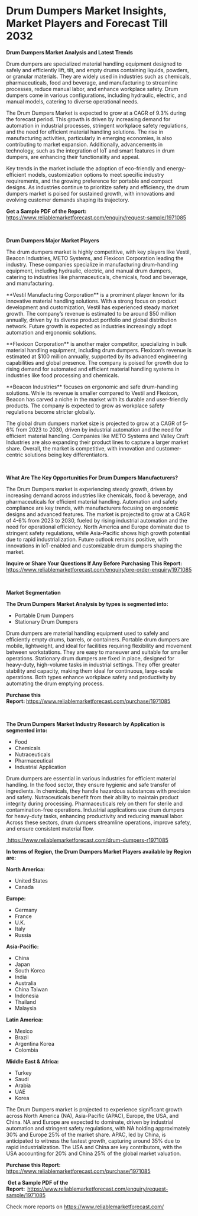 <p><h1>Drum Dumpers Market Insights, Market Players and Forecast Till 2032</h1></p><p><strong>Drum Dumpers Market Analysis and Latest Trends</strong></p>
<p><p>Drum dumpers are specialized material handling equipment designed to safely and efficiently lift, tilt, and empty drums containing liquids, powders, or granular materials. They are widely used in industries such as chemicals, pharmaceuticals, food and beverage, and manufacturing to streamline processes, reduce manual labor, and enhance workplace safety. Drum dumpers come in various configurations, including hydraulic, electric, and manual models, catering to diverse operational needs.</p><p>The Drum Dumpers Market is expected to grow at a CAGR of 9.3% during the forecast period. This growth is driven by increasing demand for automation in industrial processes, stringent workplace safety regulations, and the need for efficient material handling solutions. The rise in manufacturing activities, particularly in emerging economies, is also contributing to market expansion. Additionally, advancements in technology, such as the integration of IoT and smart features in drum dumpers, are enhancing their functionality and appeal.</p><p>Key trends in the market include the adoption of eco-friendly and energy-efficient models, customization options to meet specific industry requirements, and the growing preference for portable and compact designs. As industries continue to prioritize safety and efficiency, the drum dumpers market is poised for sustained growth, with innovations and evolving customer demands shaping its trajectory.</p></p>
<p><strong>Get a Sample PDF of the Report:&nbsp;</strong> <a href="https://www.reliablemarketforecast.com/enquiry/request-sample/1971085?utm_campaign=1888&utm_medium=2&utm_source=Github&utm_content=ia&utm_term=23012025&utm_id=drum-dumpers">https://www.reliablemarketforecast.com/enquiry/request-sample/1971085</a></p>
<p>&nbsp;</p>
<p><strong>Drum Dumpers Major Market Players</strong></p>
<p><p>The drum dumpers market is highly competitive, with key players like Vestil, Beacon Industries, METO Systems, and Flexicon Corporation leading the industry. These companies specialize in manufacturing drum-handling equipment, including hydraulic, electric, and manual drum dumpers, catering to industries like pharmaceuticals, chemicals, food and beverage, and manufacturing.</p><p>**Vestil Manufacturing Corporation** is a prominent player known for its innovative material handling solutions. With a strong focus on product development and customization, Vestil has experienced steady market growth. The company’s revenue is estimated to be around $50 million annually, driven by its diverse product portfolio and global distribution network. Future growth is expected as industries increasingly adopt automation and ergonomic solutions.</p><p>**Flexicon Corporation** is another major competitor, specializing in bulk material handling equipment, including drum dumpers. Flexicon’s revenue is estimated at $100 million annually, supported by its advanced engineering capabilities and global presence. The company is poised for growth due to rising demand for automated and efficient material handling systems in industries like food processing and chemicals.</p><p>**Beacon Industries** focuses on ergonomic and safe drum-handling solutions. While its revenue is smaller compared to Vestil and Flexicon, Beacon has carved a niche in the market with its durable and user-friendly products. The company is expected to grow as workplace safety regulations become stricter globally.</p><p>The global drum dumpers market size is projected to grow at a CAGR of 5-6% from 2023 to 2030, driven by industrial automation and the need for efficient material handling. Companies like METO Systems and Valley Craft Industries are also expanding their product lines to capture a larger market share. Overall, the market is competitive, with innovation and customer-centric solutions being key differentiators.</p></p>
<p>&nbsp;</p>
<p><strong>What Are The Key Opportunities For Drum Dumpers Manufacturers?</strong></p>
<p><p>The Drum Dumpers market is experiencing steady growth, driven by increasing demand across industries like chemicals, food & beverage, and pharmaceuticals for efficient material handling. Automation and safety compliance are key trends, with manufacturers focusing on ergonomic designs and advanced features. The market is projected to grow at a CAGR of 4-6% from 2023 to 2030, fueled by rising industrial automation and the need for operational efficiency. North America and Europe dominate due to stringent safety regulations, while Asia-Pacific shows high growth potential due to rapid industrialization. Future outlook remains positive, with innovations in IoT-enabled and customizable drum dumpers shaping the market.</p></p>
<p><strong>Inquire or Share Your Questions If Any Before Purchasing This Report:</strong> <a href="https://www.reliablemarketforecast.com/enquiry/pre-order-enquiry/1971085?utm_campaign=1888&utm_medium=2&utm_source=Github&utm_content=ia&utm_term=23012025&utm_id=drum-dumpers">https://www.reliablemarketforecast.com/enquiry/pre-order-enquiry/1971085</a></p>
<p>&nbsp;</p>
<p><strong>Market Segmentation</strong></p>
<p><strong>The Drum Dumpers Market Analysis by types is segmented into:</strong></p>
<p><ul><li>Portable Drum Dumpers</li><li>Stationary Drum Dumpers</li></ul></p>
<p><p>Drum dumpers are material handling equipment used to safely and efficiently empty drums, barrels, or containers. Portable drum dumpers are mobile, lightweight, and ideal for facilities requiring flexibility and movement between workstations. They are easy to maneuver and suitable for smaller operations. Stationary drum dumpers are fixed in place, designed for heavy-duty, high-volume tasks in industrial settings. They offer greater stability and capacity, making them ideal for continuous, large-scale operations. Both types enhance workplace safety and productivity by automating the drum emptying process.</p></p>
<p><strong>Purchase this Report:&nbsp;</strong><a href="https://www.reliablemarketforecast.com/purchase/1971085?utm_campaign=1888&utm_medium=2&utm_source=Github&utm_content=ia&utm_term=23012025&utm_id=drum-dumpers">https://www.reliablemarketforecast.com/purchase/1971085</a></p>
<p>&nbsp;</p>
<p><strong>The Drum Dumpers Market Industry Research by Application is segmented into:</strong></p>
<p><ul><li>Food</li><li>Chemicals</li><li>Nutraceuticals</li><li>Pharmaceutical</li><li>Industrial Application</li></ul></p>
<p><p>Drum dumpers are essential in various industries for efficient material handling. In the food sector, they ensure hygienic and safe transfer of ingredients. In chemicals, they handle hazardous substances with precision and safety. Nutraceuticals benefit from their ability to maintain product integrity during processing. Pharmaceuticals rely on them for sterile and contamination-free operations. Industrial applications use drum dumpers for heavy-duty tasks, enhancing productivity and reducing manual labor. Across these sectors, drum dumpers streamline operations, improve safety, and ensure consistent material flow.</p></p>
<p><a href="https://www.reliablemarketforecast.com/drum-dumpers-r1971085?utm_campaign=1888&utm_medium=2&utm_source=Github&utm_content=ia&utm_term=23012025&utm_id=drum-dumpers">&nbsp;https://www.reliablemarketforecast.com/drum-dumpers-r1971085</a></p>
<p><strong>In terms of Region, the Drum Dumpers Market Players available by Region are:</strong></p>
<p>
    <p> <strong> North America: </strong>
        <ul>
            <li>United States</li>
            <li>Canada</li>
        </ul>
        </p> 
    <p> <strong> Europe: </strong>
        <ul>
            <li>Germany</li>
            <li>France</li>
            <li>U.K.</li>
            <li>Italy</li>
            <li>Russia</li>
        </ul>
        </p> 
    <p> <strong> Asia-Pacific: </strong>
        <ul>
            <li>China</li>
            <li>Japan</li>
            <li>South Korea</li>
            <li>India</li>
            <li>Australia</li>
            <li>China Taiwan</li>
            <li>Indonesia</li>
            <li>Thailand</li>
            <li>Malaysia</li>
        </ul>
        </p> 
    <p> <strong> Latin America: </strong>
        <ul>
            <li>Mexico</li>
            <li>Brazil</li>
            <li>Argentina Korea</li>
            <li>Colombia</li>
        </ul>
        </p> 
    <p> <strong> Middle East & Africa: </strong>
        <ul>
            <li>Turkey</li>
            <li>Saudi</li>
            <li>Arabia</li>
            <li>UAE</li>
            <li>Korea</li>
        </ul>
    </p>
    </p>
<p><p>The Drum Dumpers market is projected to experience significant growth across North America (NA), Asia-Pacific (APAC), Europe, the USA, and China. NA and Europe are expected to dominate, driven by industrial automation and stringent safety regulations, with NA holding approximately 30% and Europe 25% of the market share. APAC, led by China, is anticipated to witness the fastest growth, capturing around 35% due to rapid industrialization. The USA and China are key contributors, with the USA accounting for 20% and China 25% of the global market valuation.</p></p>
<p><strong>Purchase this Report: </strong><a href="https://www.reliablemarketforecast.com/purchase/1971085?utm_campaign=1888&utm_medium=2&utm_source=Github&utm_content=ia&utm_term=23012025&utm_id=drum-dumpers">https://www.reliablemarketforecast.com/purchase/1971085</a></p>
<p>&nbsp;<strong>Get a Sample PDF of the Report:&nbsp;&nbsp;</strong><a href="https://www.reliablemarketforecast.com/enquiry/request-sample/1971085?utm_campaign=1888&utm_medium=2&utm_source=Github&utm_content=ia&utm_term=23012025&utm_id=drum-dumpers">https://www.reliablemarketforecast.com/enquiry/request-sample/1971085</a></p>
<p><strong></strong></p>
<p>Check more reports on <a href="https://www.reliablemarketforecast.com/?utm_campaign=1888&utm_medium=2&utm_source=Github&utm_content=ia&utm_term=23012025&utm_id=drum-dumpers">https://www.reliablemarketforecast.com/</a></p>